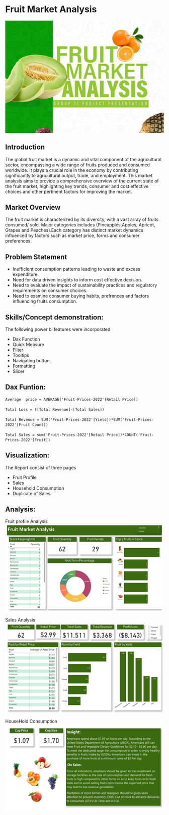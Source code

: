 # Fruit Market Analysis
![](https://github.com/Abutujj/FCB-Group-11/blob/main/Cover%20page.png)


## Introduction
The global fruit market is a dynamic and vital component of the agricultural sector, encompassing a wide range of fruits produced and consumed worldwide. It plays a crucial role in the economy by contributing significantly to agricultural output, trade, and employment. This market analysis aims to provide a comprehensive overview of the current state of the fruit market, highlighting key trends, consumer and cost effective choices and other pertinent factors for improving the market.

## Market Overview
The fruit market is characterized by its diversity, with a vast array of fruits consumed/ sold. Major categories includes (Pineapples,Apples, Apricot, Grapes and Peaches).Each category has distinct market dynamics influenced by factors such as market price, forms and consumer preferences.

## Problem Statement
- Inefficient consumption patterns leading to waste and excess expenditure.
- Need for data driven insights to inform cost effective decision.
- Need to evaluate the impact of sustainability practices and regulatory requirements on consumer choices.
- Need to examine consumer buying habits, prefrences and factors influencing fruits consumption.

## Skills/Concept demonstration:
The following power bi features were incorporated

- Dax Function
- Quick Measure
- Filter
- Tooltips
- Navigating button
- Formatting
- Slicer

## Dax Funtion:
~~~
Average  price = AVERAGE('Fruit-Prices-2022'[Retail Price]) 

Total Loss = ([Total Revenue]-[Total Sales])

Total Revenue = SUM('Fruit-Prices-2022'[Yield])*SUM('Fruit-Prices-2022'[Fruit Count])

Total Sales = sum('Fruit-Prices-2022'[Retail Price])*COUNT('Fruit-Prices-2022'[Fruit])
~~~
## Visualization:
The Report consist of three pages
- Fruit Profile
- Sales
- Household Consumption
- Duplicate of Sales

## Analysis:
Fruit profile Analysis
![](https://github.com/Abutujj/FCB-Group-11/blob/main/Home%20page.png)

Sales Analysis
![](https://github.com/Abutujj/FCB-Group-11/blob/main/Backpage.png)

HouseHold Consumption
![](https://github.com/Abutujj/FCB-Group-11/blob/main/Household.png)





